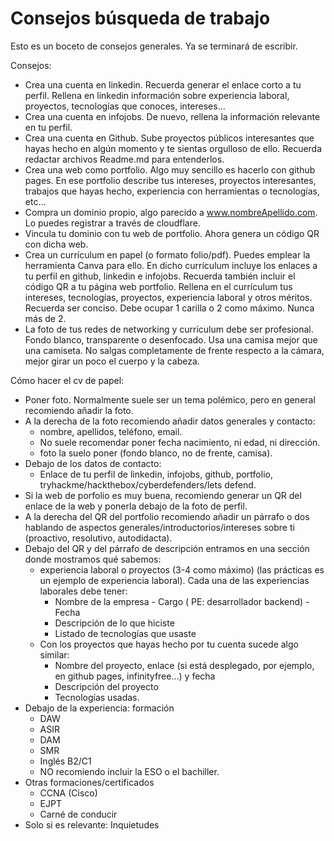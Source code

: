 # Consejos búsqueda de trabajo

Esto es un boceto de consejos generales. Ya se terminará de escribir.

Consejos:

* Crea una cuenta en linkedin. Recuerda generar el enlace corto a tu perfil. Rellena en linkedin información sobre experiencia laboral, proyectos, tecnologías que conoces, intereses...
* Crea una cuenta en infojobs. De nuevo, rellena la información relevante en tu perfil.
* Crea una cuenta en Github. Sube proyectos públicos interesantes que hayas hecho en algún momento y te sientas orgulloso de ello. Recuerda redactar archivos Readme.md para entenderlos.
* Crea una web como portfolio. Algo muy sencillo es hacerlo con github pages. En ese portfolio describe tus intereses, proyectos interesantes, trabajos que hayas hecho, experiencia con herramientas o tecnologías, etc...
* Compra un dominio propio, algo parecido a www.nombreApellido.com. Lo puedes registrar a través de cloudflare.
* Vincula tu dominio con tu web de portfolio. Ahora genera un código QR con dicha web.
* Crea un currículum en papel (o formato folio/pdf). Puedes emplear la herramienta Canva para ello. En dicho currículum incluye los enlaces a tu perfil en github, linkedin e infojobs. Recuerda también incluir el código QR a tu página web portfolio. Rellena en el currículum tus intereses, tecnologías, proyectos, experiencia laboral y otros méritos. Recuerda ser conciso. Debe ocupar 1 carilla o 2 como máximo. Nunca más de 2.
* La foto de tus redes de networking y currículum debe ser profesional. Fondo blanco, transparente o desenfocado. Usa una camisa mejor que una camiseta. No salgas completamente de frente respecto a la cámara, mejor girar un poco el cuerpo y la cabeza.

Cómo hacer el cv de papel:
* Poner foto. Normalmente suele ser un tema polémico, pero en general recomiendo añadir la foto.
* A la derecha de la foto recomiendo añadir datos generales y contacto:
	* nombre, apellidos, teléfono, email.
	* No suele recomendar poner fecha nacimiento, ni edad, ni dirección.
	* foto la suelo poner (fondo blanco, no de frente, camisa).
* Debajo de los datos de contacto:
	* Enlace de tu perfil de linkedin, infojobs, github, portfolio, tryhackme/hackthebox/cyberdefenders/lets defend.
* Si la web de porfolio es muy buena, recomiendo generar un QR del enlace de la web y ponerla debajo de la foto de perfil.
* A la derecha del QR del portfolio recomiendo añadir un párrafo o dos hablando de aspectos generales/introductorios/intereses sobre ti (proactivo, resolutivo, autodidacta).
* Debajo del QR y del párrafo de descripción entramos en una sección donde mostramos qué sabemos:
	* experiencia laboral o proyectos (3-4 como máximo) (las prácticas es un ejemplo de experiencia laboral). Cada una de las experiencias laborales debe tener:
		* Nombre de la empresa - Cargo ( PE: desarrollador backend) - Fecha
		* Descripción de lo que hiciste
		* Listado de tecnologías que usaste
	* Con los proyectos que hayas hecho por tu cuenta sucede algo similar:
		* Nombre del proyecto, enlace (si está desplegado, por ejemplo, en github pages, infinityfree...) y fecha
		* Descripción del proyecto
		* Tecnologías usadas.
* Debajo de la experiencia: formación
	* DAW
	* ASIR
	* DAM 
	* SMR
	* Inglés B2/C1
	* NO recomiendo incluir la ESO o el bachiller.
* Otras formaciones/certificados
	* CCNA (Cisco)
	* EJPT
	* Carné de conducir
* Solo si es relevante: Inquietudes
